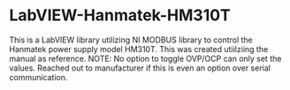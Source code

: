 # LabVIEW-Hanmatek-HM310T
This is a LabVIEW library utilizing NI MODBUS library to control the Hanmatek power supply model HM310T. This was created utiilziing the manual as reference. NOTE: No option to toggle OVP/OCP can only set the values. Reached out to manufacturer if this is even an option over serial communication.

